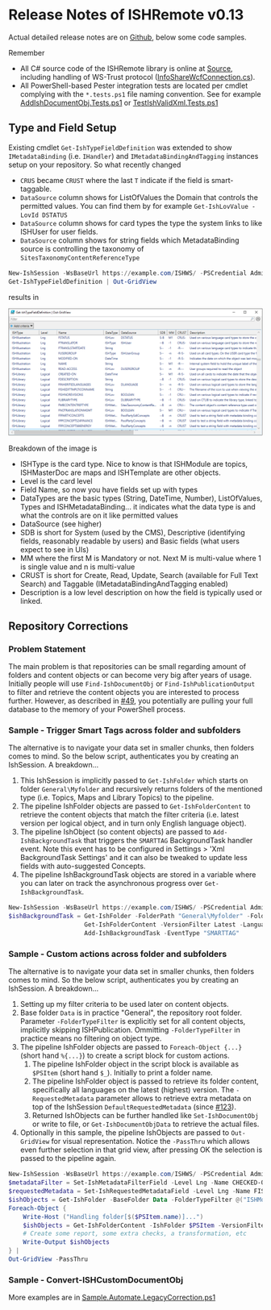 # Release Notes of ISHRemote v0.13

Actual detailed release notes are on [Github](https://github.com/sdl/ISHRemote/releases/tag/v0.13), below some code samples.

Remember
* All C# source code of the ISHRemote library is online at [Source](https://github.com/sdl/ISHRemote/tree/master/Source/ISHRemote/Trisoft.ISHRemote), including handling of WS-Trust protocol ([InfoShareWcfConnection.cs](https://github.com/sdl/ISHRemote/blob/master/Source/ISHRemote/Trisoft.ISHRemote/InfoShareWcfConnection.cs)).
* All PowerShell-based Pester integration tests are located per cmdlet complying with the `*.tests.ps1` file naming convention. See for example [AddIshDocumentObj.Tests.ps1](https://github.com/sdl/ISHRemote/blob/master/Source/ISHRemote/Trisoft.ISHRemote/Cmdlets/DocumentObj/AddIshDocumentObj.Tests.ps1) or [TestIshValidXml.Tests.ps1](https://github.com/sdl/ISHRemote/blob/master/Source/ISHRemote/Trisoft.ISHRemote/Cmdlets/FileProcessor/TestIshValidXml.Tests.ps1)

## Type and Field Setup

Existing cmdlet `Get-IshTypeFieldDefinition` was extended to show `IMetadataBinding` (i.e. `IHandler`) and `IMetadataBindingAndTagging` instances setup on your repository. So what recently changed
- `CRUS` became `CRUST` where the last `T` indicate if the field is smart-taggable.
- `DataSource` column shows for ListOfValues the Domain that controls the permitted values. You can find them by for example `Get-IshLovValue -LovId DSTATUS`
- `DataSource` column shows for card types the type the system links to like ISHUser for user fields.
- `DataSource` column shows for string fields which MetadataBinding source is controlling the taxonomy of `SitesTaxonomyContentReferenceType`

```powershell
New-IshSession -WsBaseUrl https://example.com/ISHWS/ -PSCredential Admin
Get-IshTypeFieldDefinition | Out-GridView
```
results in 

![ISHRemote-0.13--TypeFieldDefinition-OutGridView 1024x512](./Images/ISHRemote-0.13--TypeFieldDefinition-OutGridView.png)

Breakdown of the image is
- ISHType is the card type. Nice to know is that ISHModule are topics, ISHMasterDoc are maps and ISHTemplate are other objects.
- Level is the card level
- Field Name, so now you have fields set up with types
- DataTypes are the basic types (String, DateTime, Number), ListOfValues, Types and ISHMetadataBinding... it indicates what the data type is and what the controls are on it like permitted values
- DataSource (see higher)
- SDB is short for System (used by the CMS), Descriptive (identifying fields, reasonably readable by users) and Basic fields (what users expect to see in UIs)
- MM where the first M is Mandatory or not. Next M is multi-value where 1 is single value and n is multi-value
- CRUST is short for Create, Read, Update, Search (available for Full Text Search) and Taggable (IMetadataBindingAndTagging enabled)
- Description is a low level description on how the field is typically used or linked.


## Repository Corrections

### Problem Statement

The main problem is that repositories can be small regarding amount of folders and content objects or can become very big after years of usage. Initially people will use `Find-IshDocumentObj` or `Find-IshPublicationOutput` to filter and retrieve the content objects you are interested to process further. However, as described in [#49](https://github.com/sdl/ISHRemote/issues/49), you potentially are pulling your full database to the memory of your PowerShell process.

### Sample - Trigger Smart Tags across folder and subfolders

The alternative is to navigate your data set in smaller chunks, then folders comes to mind. So the below script, authenticates you by creating an IshSession. A breakdown...
1. This IshSession is implicitly passed to `Get-IshFolder` which starts on folder `General\Myfolder` and recursively returns folders of the mentioned type (i.e. Topics, Maps and Library Topics) to the pipeline.
1. The pipeline IshFolder objects are passed to `Get-IshFolderContent` to retrieve the content objects that match the filter criteria (i.e. latest version per logical object, and in turn only English language object).
1. The pipeline IshObject (so content objects) are passed to `Add-IshBackgroundTask` that triggers the `SMARTTAG` BackgroundTask handler event. Note this event has to be configured in Settings > 'Xml BackgroundTask Settings' and it can also be tweaked to update less fields with auto-suggested Concepts.
1. The pipeline IshBackgroundTask objects are stored in a variable where you can later on track the asynchronous progress over `Get-IshBackgroundTask`.

```powershell
New-IshSession -WsBaseUrl https://example.com/ISHWS/ -PSCredential Admin
$ishBackgroundTask = Get-IshFolder -FolderPath "General\Myfolder" -FolderTypeFilter @("ISHModule", "ISHMasterDoc", "ISHLibrary") -Recurse |
                     Get-IshFolderContent -VersionFilter Latest -LanguagesFilter en |
                     Add-IshBackgroundTask -EventType "SMARTTAG"
```

### Sample - Custom actions across folder and subfolders

The alternative is to navigate your data set in smaller chunks, then folders comes to mind. So the below script, authenticates you by creating an IshSession. A breakdown...
1. Setting up my filter criteria to be used later on content objects.
1. Base folder `Data` is in practice "General", the repository root folder. Parameter `-FolderTypeFilter` is explicitly set for all content objects, implicitly skipping ISHPublication. Ommitting `-FolderTypeFilter` in practice means no filtering on object type.
1. The pipeline IshFolder objects are passed to `Foreach-Object {...}` (short hand `%{...}`) to create a script block for custom actions.
    1. The pipeline IshFolder object in the script block is available as `$PSItem` (short hand `$_`). Initially to print a folder name.
    1. The pipeline IshFolder object is passed to retrieve its folder content, specifically all languages on the latest (highest) version. The `-RequestedMetadata` parameter allows to retrieve extra metadata on top of the IshSession `DefaultRequestedMetadata` (since [#123](https://github.com/sdl/ISHRemote/issues/123)).
    1. Returned IshObjects can be further handled like `Set-IshDocumentObj` or write to file, or `Get-IshDocumentObjData` to retrieve the actual files.
1. Optionally in this sample, the pipeline IshObjects are passed to `Out-GridView` for visual representation. Notice the `-PassThru` which allows even further selection in that grid view, after pressing OK the selection is passed to the pipeline again.

```powershell
New-IshSession -WsBaseUrl https://example.com/ISHWS/ -PSCredential Admin
$metadataFilter = Set-IshMetadataFilterField -Level Lng -Name CHECKED-OUT-BY -FilterOperator In -Value ("Admin, Admin2")
$requestedMetadata = Set-IshRequestedMetadataField -Level Lng -Name FISHSTATUSTYPE
$ishObjects = Get-IshFolder -BaseFolder Data -FolderTypeFilter @("ISHModule", "ISHMasterDoc", "ISHLibrary", "ISHIllustration", "ISHTemplate")  -Recurse | 
Foreach-Object {
    Write-Host ("Handling folder[$($PSItem.name)]...")
    $ishObjects = Get-IshFolderContent -IshFolder $PSItem -VersionFilter Latest -MetadataFilter $metadataFilter -RequestedMetadata $requestedMetadata
    # Create some report, some extra checks, a transformation, etc
    Write-Output $ishObjects
} |
Out-GridView -PassThru
```

### Sample - Convert-ISHCustomDocumentObj

More examples are in [Sample.Automate.LegacyCorrection.ps1](https://github.com/sdl/ISHRemote/blob/master/Source/ISHRemote/Trisoft.ISHRemote/Samples/Sample.Automate.LegacyCorrection.ps1)


